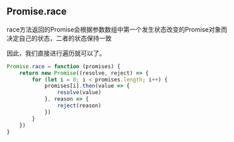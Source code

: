 ## Promise.race

race方法返回的Promise会根据参数数组中第一个发生状态改变的Promise对象而决定自己的状态，二者的状态保持一致

因此，我们直接进行遍历就可以了。

```javascript
Promise.race = function (promises) {
    return new Promise((resolve, reject) => {
        for (let i = 0; i < promises.length; i++) {
            promises[i].then(value => {
                resolve(value)
            }, reason => {
                reject(reason)
            })
        }
    })
}
```

